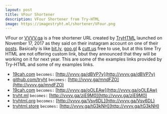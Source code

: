 ```yaml
---
layout: post
title: VFour Shortener
description: VFour Shortener from Try-HTML
image: https://imagestryht.ml/shortener/VFour.png
---
```


VFour or [VVVV.ga](https://vvvv.ga) is a free shortener URL created by [TryHTML](https://tryhtml.org) launched on November 17, 2017 as they said on their instagram account on one of their [posts](https://www.instagram.com/p/BblYfYyFb9g/?taken-by=tryhtml). Basically is like [bit.ly](https://bit.ly), [goo.gl](https://goo.gl/) & [cutt.us](http://cutt.us) free to use, but at this time Try HTML are not offering custom link, bbut they announced that they will be working on it for next year. This are some of the examples links provided by Try-HTML and some of my examples links. 

* [19cah.com](https://19cah.com) `becomes:` [http://vvvv.ga/dBVP7v](http://vvvv.ga/dBVP7v)
* [github.com/tryht](https://github.com/tryht) `becomes:` [http://vvvv.ga/mndFZO](http://vvvv.ga/mndFZO)
* [19cah.com](https://19cah.com) `becomes:` [http://vvvv.ga/oOLEAw](http://vvvv.ga/oOLEAw)
* [tryht.ml](https://tryht.ml) `becomes:` [http://vvvv.ga/ziE9M0](http://vvvv.ga/ziE9M0)
* [tryhtml.org](https://tryhtml.org) `becomes:` [http://vvvv.ga/Vsv6DL](http://vvvv.ga/Vsv6DL)
* [tryhtml.store](https://tryhtml.store) `becomes:` [http://vvvv.ga/tG3kNH](http://vvvv.ga/tG3kNH)
